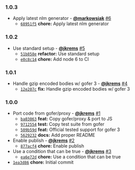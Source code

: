 ### 1.0.3

* Apply latest nlm generator - **[@markowsiak](https://github.com/markowsiak)** [#6](https://github.com/groupon/gofer-proxy/pull/6)
  - [`68951f5`](https://github.com/groupon/gofer-proxy/commit/68951f5976b665f70ba4445f2ca71893d1f78b17) **chore:** Apply latest nlm generator


### 1.0.2

* Use standard setup - **[@jkrems](https://github.com/jkrems)** [#5](https://github.com/groupon/gofer-proxy/pull/5)
  - [`51b858e`](https://github.com/groupon/gofer-proxy/commit/51b858e67f6f2779381c5e40e5adc40c0aaa1d0f) **refactor:** Use standard setup
  - [`e0c8c14`](https://github.com/groupon/gofer-proxy/commit/e0c8c1402c6a14fdef1b55617abc3eaf8a4f8f2e) **chore:** Add node 6 to CI


### 1.0.1

* Handle gzip encoded bodies w/ gofer 3 - **[@jkrems](https://github.com/jkrems)** [#4](https://github.com/groupon/gofer-proxy/pull/4)
  - [`12e207c`](https://github.com/groupon/gofer-proxy/commit/12e207c86f6b4aeeb11840b87399423955343fd9) **fix:** Handle gzip encoded bodies w/ gofer 3


### 1.0.0

* Port code from gofer/proxy - **[@jkrems](https://github.com/jkrems)** [#1](https://github.com/groupon/gofer-proxy/pull/1)
  - [`ba03063`](https://github.com/groupon/gofer-proxy/commit/ba03063ad88bb5cbd4718784c30cade2485261f1) **feat:** Copy gofer/proxy & port to JS
  - [`9712554`](https://github.com/groupon/gofer-proxy/commit/9712554583d6b2bc038194d66aa5b89458ef6756) **test:** Copy test suite from gofer
  - [`509b59d`](https://github.com/groupon/gofer-proxy/commit/509b59d19c2ead051d26a7d164d69597d549a46c) **feat:** Official tested support for gofer 3
  - [`5629232`](https://github.com/groupon/gofer-proxy/commit/5629232b28a12b003c14723ccb2a3da085c78197) **docs:** Add proper README
* Enable publish - **[@jkrems](https://github.com/jkrems)** [#2](https://github.com/groupon/gofer-proxy/pull/2)
  - [`877acf4`](https://github.com/groupon/gofer-proxy/commit/877acf48f580eb7717ab8cdc51c476fd391ccc05) **chore:** Enable publish
* Use a condition that can be true - **[@jkrems](https://github.com/jkrems)** [#3](https://github.com/groupon/gofer-proxy/pull/3)
  - [`ea6e72d`](https://github.com/groupon/gofer-proxy/commit/ea6e72ddb0c23f3cb961979912310f8d0806d118) **chore:** Use a condition that can be true
* [`1ea3d86`](https://github.com/groupon/gofer-proxy/commit/1ea3d8620a824ccfa8f5b92a794bce4816232caa) **chore:** Initial commit
